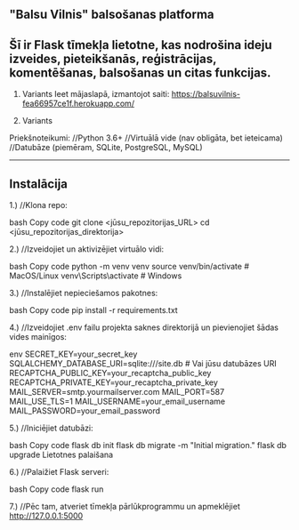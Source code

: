 
"Balsu Vilnis" balsošanas platforma
--------------------------------------------------------------------------
Šī ir Flask tīmekļa lietotne, kas nodrošina ideju izveides, pieteikšanās, reģistrācijas, komentēšanas, balsošanas un citas funkcijas.
--------------------------------------------------------------------------

1. Variants
Ieet mājaslapā, izmantojot saiti: https://balsuvilnis-fea66957ce1f.herokuapp.com/


2. Variants

Priekšnoteikumi:
//Python 3.6+
//Virtuālā vide (nav obligāta, bet ieteicama)
//Datubāze (piemēram, SQLite, PostgreSQL, MySQL)

-----------
Instalācija
-----------

1.) //Klona repo:

bash
Copy code
git clone <jūsu_repozitorijas_URL>
cd <jūsu_repozitorijas_direktorija>


2.) //Izveidojiet un aktivizējiet virtuālo vidi:

bash
Copy code
python -m venv venv
source venv/bin/activate   # MacOS/Linux
venv\Scripts\activate      # Windows


3.) //Instalējiet nepieciešamos pakotnes:

bash
Copy code
pip install -r requirements.txt

4.) //Izveidojiet .env failu projekta saknes direktorijā un pievienojiet šādas vides mainīgos:

env
SECRET_KEY=your_secret_key
SQLALCHEMY_DATABASE_URI=sqlite:///site.db   # Vai jūsu datubāzes URI
RECAPTCHA_PUBLIC_KEY=your_recaptcha_public_key
RECAPTCHA_PRIVATE_KEY=your_recaptcha_private_key
MAIL_SERVER=smtp.yourmailserver.com
MAIL_PORT=587
MAIL_USE_TLS=1
MAIL_USERNAME=your_email_username
MAIL_PASSWORD=your_email_password

5.) //Iniciējiet datubāzi:

bash
Copy code
flask db init
flask db migrate -m "Initial migration."
flask db upgrade
Lietotnes palaišana

6.) //Palaižiet Flask serveri:

bash
Copy code
flask run

7.) //Pēc tam, atveriet tīmekļa pārlūkprogrammu un apmeklējiet http://127.0.0.1:5000
